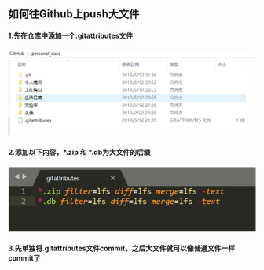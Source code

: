## 如何往Github上push大文件

#### 1.先在仓库中添加一个.gitattributes文件

![1557668662533](assets\1557668662533.png)

#### 2.添加以下内容，*.zip 和 *.db为大文件的后缀

![1557668746914](assets\1557668746914.png)

#### 3.先单独将.gitattributes文件commit，之后大文件就可以像普通文件一样commit了